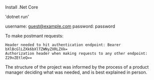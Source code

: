 Install .Net Core

'dotnet run'


username: guest@example.com 
password: password


To make postmant requests:
    
    Header needed to hit authentication endpoint: Bearer bXlBcGlLZXk6bXlTZWNyZXRLZXk=
    Authorization header when making requests to any other endpoint: Z29vZEtleQ==


The structure of the project was informed by the process of a product manager deciding what was needed, and is best explained in person.




